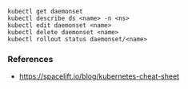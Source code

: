 ```
kubectl get daemonset
kubectl describe ds <name> -n <ns>
kubectl edit daemonset <name>
kubectl delete daemonset <name>
kubectl rollout status daemonset/<name>
```

### References
- https://spacelift.io/blog/kubernetes-cheat-sheet
